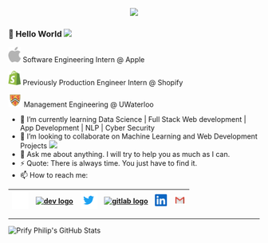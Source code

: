<p align="center">
  <img src="/ezgif.com-resize%20(4).gif" >
</p>
  
  
### 👋 Hello World <img src="https://github.com/TheDudeThatCode/TheDudeThatCode/blob/master/Assets/Earth.gif" width="35px">

<img src="/Apple_logo_grey.svg" width="25px" > Software Engineering Intern @ Apple

<img src="/shopify-logo-svg-vector.svg" width="25px">   Previously Production Engineer Intern @ Shopify

<img src="/rsz_1university-of-waterloo-1-logo-png-transparent_1.png" width="27px">  Management Engineering @ UWaterloo


- 🌱 I’m currently learning Data Science | Full Stack Web development | App Development | NLP | Cyber Security
- 👯 I’m looking to collaborate on Machine Learning and Web Development Projects <img src="https://media.giphy.com/media/WUlplcMpOCEmTGBtBW/giphy.gif" width="30">
- 💬 Ask me about anything. I will try to help you as much as I can.
- ⚡ Quote: There is always time. You just have to find it.
- 📫 How to reach me:

| [<img src="https://raw.githubusercontent.com/Delta456/Delta456/master/img/github.png" alt="github logo" width="34">](https://github.com/Amchuz) |  [<img src="https://raw.githubusercontent.com/Delta456/Delta456/master/img/dev.png" alt="dev logo" width="24">](https://dev.to/amchuz) |  [<img src="https://raw.githubusercontent.com/Delta456/Delta456/master/img/twitter.png" alt="twitter logo" width="34">](https://twitter.com/PrifyPhilip) |  [<img src="https://raw.githubusercontent.com/Delta456/Delta456/master/img/gitlab.png" alt="gitlab logo" width="24">](https://gitlab.com/Amchuz) |  [<img src="https://github.com/Amchuz/Amchuz/blob/master/linkedin.jpeg" alt="linkedin logo" width="24">](https://www.linkedin.com/in/prify-philip-343b53150/) |  [<img src="https://github.com/Amchuz/Amchuz/blob/master/gmail.jpeg" alt="gmail logo" width="24">](amchu1714@gmail.com)
|---|---|---|---|---|---|

----
   
![Prify Philip's GitHub Stats](https://github-readme-stats.vercel.app/api?username=alanwu4321&hide=issues&show_icons=true&count_private=true)

